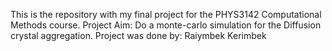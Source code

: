 This is the repository with my final project for the PHYS3142 Computational Methods course. Project Aim: Do a monte-carlo simulation for the Diffusion crystal aggregation.
Project was done by: Raiymbek Kerimbek
